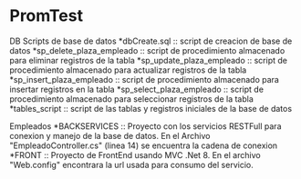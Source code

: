 # PromTest

DB
Scripts de base de datos
*dbCreate.sql :: script de creacion de base de datos
*sp_delete_plaza_empleado :: script de procedimiento almacenado para eliminar registros de 
la tabla
*sp_update_plaza_empleado :: script de procedimiento almacenado para actualizar registros de la tabla
*sp_insert_plaza_empleado :: script de procedimiento almacenado para insertar registros en la tabla
*sp_select_plaza_empleado :: script de procedimiento almacenado para seleccionar registros de la tabla
*tables_script :: script de las tablas y registros iniciales de la base de datos


Empleados
*BACKSERVICES :: Proyecto con los servicios RESTFull para conexion y manejo de la base de datos. En el Archivo "EmpleadoController.cs" (linea 14) se encuentra la cadena de conexion
*FRONT :: Proyecto de FrontEnd usando MVC .Net 8. En el archivo "Web.config" encontrara la url usada para consumo del servicio.



